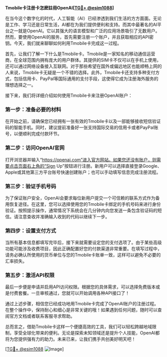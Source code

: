 **Tmobile卡注册卡怎麽註冊OpenAI[[TG💪+ @esim1088](https://t.me/s/esim1088)]**

在当今这个数字化的时代，人工智能（AI）已经渗透到我们生活的方方面面。无论是工作、学习还是日常生活，AI都在为我们提供便利和支持。而其中最著名的AI平台之一就是OpenAI。它以其强大的语言模型和广泛的应用场景吸引了无数用户。然而，要使用OpenAI的服务，首先需要注册一个账户，并且获取相应的API密钥。今天，我们就来聊聊如何利用Tmobile卡完成这一过程。

首先，让我们了解一下什么是Tmobile卡。Tmobile是一家知名的移动通信运营商，在全球范围内拥有庞大的用户群体。其提供的SIM卡不仅可以在手机上使用，还可以通过网络设备接入互联网。对于那些希望在国外或偏远地区也能顺畅上网的人来说，Tmobile卡无疑是一个不错的选择。此外，Tmobile卡还支持多种支付方式，包括信用卡、PayPal等国际通用的支付手段，这使得它成为注册海外服务的理想选择之一。

接下来，我们将详细介绍如何使用Tmobile卡来注册OpenAI账户：

### 第一步：准备必要的材料

在开始之前，请确保您已经拥有一张有效的Tmobile卡以及一部能够接收短信验证码的智能手机。同时，建议提前准备好一张支持国际交易的信用卡或者PayPal账号，以便顺利完成付款环节。

### 第二步：访问OpenAI官网

打开浏览器并输入“https://openai.com”进入官方网站。如果您还没有账户，则需要点击页面右上角的“Sign Up”按钮进行注册。新用户可以选择直接登录Google、Apple或其他第三方平台账号快速创建账户；也可以手动填写信息完成注册流程。

### 第三步：验证手机号码

为了保证账户安全，OpenAI会要求每位新用户提交一个可信赖的联系方式作为备用恢复途径。在这里，您可以选择使用您的Tmobile卡绑定的手机号码来进行身份验证。按照提示操作，通常情况下系统会在几分钟内向您发送一条包含验证码的短信。请注意查收并准确输入收到的代码以继续下一步。

### 第四步：设置支付方式

当所有基本信息都填写完毕后，接下来就需要设定您的支付选项了。由于某些高级功能可能涉及收费项目，因此正确配置好您的付款渠道非常重要。在填写过程中，请务必确认所使用的货币单位与您的Tmobile卡账单一致，这样可以避免不必要的汇率损失。

### 第五步：激活API权限

最后一步便是申请并启用API访问权限。根据您的具体需求，可以选择免费版本或是付费套餐。一旦审核通过，您就可以开始调用各种API接口了！

通过上述步骤，相信您已经成功地用Tmobile卡完成了OpenAI账户的注册过程。在整个操作中，保持耐心和细心是非常关键的哦！如果遇到任何问题，随时可以查阅官方文档或者联系客服寻求帮助。

总而言之，借助Tmobile卡这样一个便捷高效的工具，我们可以轻松跨越地域限制，享受全球化带来的便利。无论是探索未知领域还是提升个人技能，OpenAI都将为您提供强有力的助力。未来已来，让我们携手共创美好明天吧！

[[TG💪+ @esim1088](https://t.me/s/esim1088) ![Image](https://i.postimg.cc/4NQfJmqS/Snipaste-2025-05-13-00-14-12.png)]